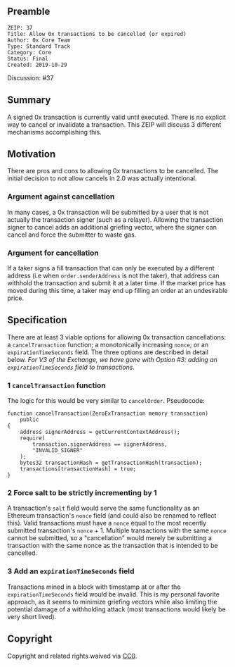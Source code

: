 ## Preamble

```
ZEIP: 37
Title: Allow 0x transactions to be cancelled (or expired)
Author: 0x Core Team
Type: Standard Track
Category: Core
Status: Final
Created: 2019-10-29
```

Discussion: #37

## Summary

A signed 0x transaction is currently valid until executed. There is no explicit way to cancel or invalidate a transaction. This ZEIP will discuss 3 different mechanisms accomplishing this.

## Motivation

There are pros and cons to allowing 0x transactions to be cancelled. The initial decision to not allow cancels in 2.0 was actually intentional.

### Argument against cancellation

In many cases, a 0x transaction will be submitted by a user that is not actually the transaction signer (such as a relayer). Allowing the transaction signer to cancel adds an additional griefing vector, where the signer can cancel and force the submitter to waste gas.

### Argument for cancellation

If a taker signs a fill transaction that can only be executed by a different address (i.e when `order.senderAddress` is not the taker), that address can withhold the transaction and submit it at a later time. If the market price has moved during this time, a taker may end up filling an order at an undesirable price.

## Specification

There are at least 3 viable options for allowing 0x transaction cancellations: a `cancelTransaction` function; a monotonically increasing `nonce`; or an `expirationTimeSeconds` field. The three options are described in detail below. _For V3 of the Exchange, we have gone with Option #3: adding an `expirationTimeSeconds` field to transactions_.

### 1 `cancelTransaction` function

The logic for this would be very similar to `cancelOrder`. Pseudocode:

```
function cancelTransaction(ZeroExTransaction memory transaction)
    public
{
    address signerAddress = getCurrentContextAddress();
    require(
        transaction.signerAddress == signerAddress,
        "INVALID_SIGNER"
    );
    bytes32 transactionHash = getTransactionHash(transaction);
    transactions[transactionHash] = true;
}
```

### 2 Force salt to be strictly incrementing by 1

A transaction's `salt` field would serve the same functionality as an Ethereum transaction's `nonce` field (and could also be renamed to reflect this). Valid transactions must have a `nonce` equal to the most recently submitted transaction's `nonce` + 1. Multiple transactions with the same `nonce` cannot be submitted, so a "cancellation" would merely be submitting a transaction with the same nonce as the transaction that is intended to be cancelled.

### 3 Add an `expirationTimeSeconds` field

Transactions mined in a block with timestamp at or after the `expirationTimeSeconds` field would be invalid. This is my personal favorite approach, as it seems to minimize griefing vectors while also limiting the potential damage of a withholding attack (most transactions would likely be very short lived).

## Copyright

Copyright and related rights waived via [CC0](https://creativecommons.org/publicdomain/zero/1.0/).
